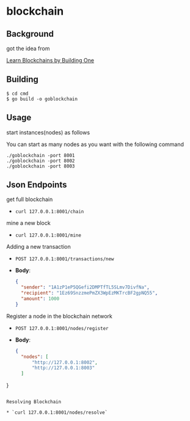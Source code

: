 
# blockchain


## Background

got the idea from

[Learn Blockchains by Building One](https://github.com/dvf/blockchain)

## Building


```
$ cd cmd
$ go build -o goblockchain
```


## Usage

start instances(nodes) as follows

You can start as many nodes as you want with the following command

```
./goblockchain -port 8001
./goblockchain -port 8002
./goblockchain -port 8003
```

## Json Endpoints


get full blockchain

* `curl 127.0.0.1:8001/chain`

mine a new block

* `curl 127.0.0.1:8001/mine`

Adding a new transaction

* `POST 127.0.0.1:8001/transactions/new`

* __Body__:

  ```json
  {
    "sender": "1A1zP1eP5QGefi2DMPTfTL5SLmv7DivfNa",
    "recipient": "1Ez69SnzzmePmZX3WpEzMKTrcBF2gpNQ55",
    "amount": 1000
  }
  ```




Register a node in the blockchain network

* `POST 127.0.0.1:8001/nodes/register`

* __Body__:

  ```json
  {
    "nodes": [
        "http://127.0.0.1:8002",
        "http://127.0.0.1:8003"
    ]
}
  ```

Resolving Blockchain

* `curl 127.0.0.1:8001/nodes/resolve`